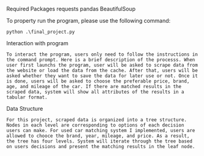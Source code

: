 Required Packages
    requests
    pandas
    BeautifulSoup


To property run the program, please use the following command:
    
    python .\final_project.py

Interaction with program

    To interact the program, users only need to follow the instructions in the command prompt. Here is a brief description of the processs. When user first launchs the program, user will be asked to scrape data from the website or load the data from the cache. After that, users will be asked whether they want to save the data for later use or not. Once it is done, users will be asked to choose the preferable price, brand, age, and mileage of the car. If there are matched results in the scraped data, system will show all attributes of the results in a tabular format. 

Data Structure

    For this project, scraped data is organized into a tree structure. Nodes in each level are corresponding to options of each decision users can make. For used car matching system I implemented, users are allowed to chooce the brand, year, mileage, and price. As a result, the tree has four levels. System will iterate through the tree based on users decisions and present the matching results in the leaf node. 


